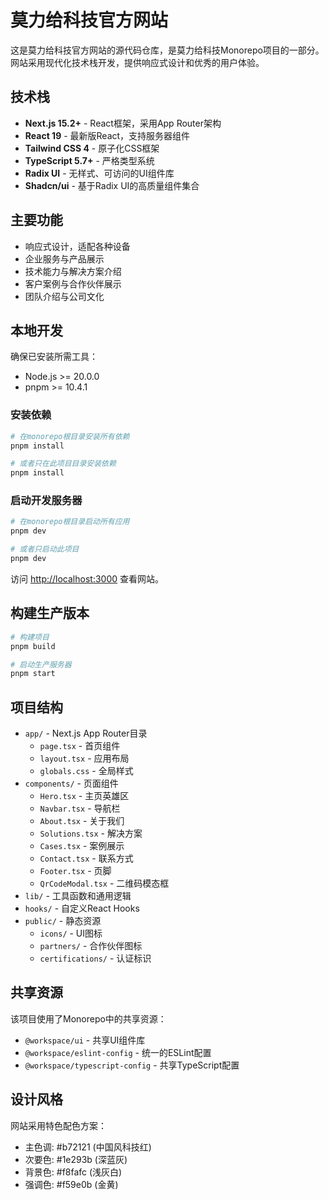 # 莫力给科技官方网站

这是莫力给科技官方网站的源代码仓库，是莫力给科技Monorepo项目的一部分。网站采用现代化技术栈开发，提供响应式设计和优秀的用户体验。

## 技术栈

- **Next.js 15.2+** - React框架，采用App Router架构
- **React 19** - 最新版React，支持服务器组件
- **Tailwind CSS 4** - 原子化CSS框架
- **TypeScript 5.7+** - 严格类型系统
- **Radix UI** - 无样式、可访问的UI组件库
- **Shadcn/ui** - 基于Radix UI的高质量组件集合

## 主要功能

- 响应式设计，适配各种设备
- 企业服务与产品展示
- 技术能力与解决方案介绍
- 客户案例与合作伙伴展示
- 团队介绍与公司文化

## 本地开发

确保已安装所需工具：

- Node.js >= 20.0.0
- pnpm >= 10.4.1

### 安装依赖

```bash
# 在monorepo根目录安装所有依赖
pnpm install

# 或者只在此项目目录安装依赖
pnpm install
```

### 启动开发服务器

```bash
# 在monorepo根目录启动所有应用
pnpm dev

# 或者只启动此项目
pnpm dev
```

访问 [http://localhost:3000](http://localhost:3000) 查看网站。

## 构建生产版本

```bash
# 构建项目
pnpm build

# 启动生产服务器
pnpm start
```

## 项目结构

- `app/` - Next.js App Router目录
  - `page.tsx` - 首页组件
  - `layout.tsx` - 应用布局
  - `globals.css` - 全局样式
- `components/` - 页面组件
  - `Hero.tsx` - 主页英雄区
  - `Navbar.tsx` - 导航栏
  - `About.tsx` - 关于我们
  - `Solutions.tsx` - 解决方案
  - `Cases.tsx` - 案例展示
  - `Contact.tsx` - 联系方式
  - `Footer.tsx` - 页脚
  - `QrCodeModal.tsx` - 二维码模态框
- `lib/` - 工具函数和通用逻辑
- `hooks/` - 自定义React Hooks
- `public/` - 静态资源
  - `icons/` - UI图标
  - `partners/` - 合作伙伴图标
  - `certifications/` - 认证标识

## 共享资源

该项目使用了Monorepo中的共享资源：

- `@workspace/ui` - 共享UI组件库
- `@workspace/eslint-config` - 统一的ESLint配置
- `@workspace/typescript-config` - 共享TypeScript配置

## 设计风格

网站采用特色配色方案：

- 主色调: #b72121 (中国风科技红)
- 次要色: #1e293b (深蓝灰)
- 背景色: #f8fafc (浅灰白)
- 强调色: #f59e0b (金黄)


